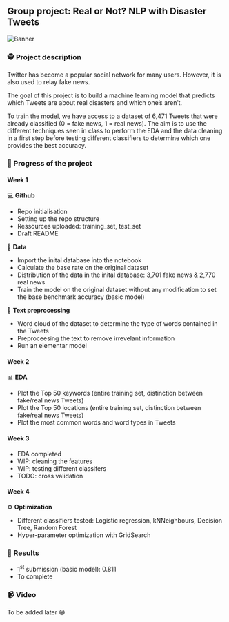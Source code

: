 ## Group project: Real or Not? NLP with Disaster Tweets

![Banner](https://raw.githubusercontent.com/mbayle98/DMML2020-Alpina/main/Documents/Banner_project_alpina.png)


### 🕵️ Project description

Twitter has become a popular social network for many users. However, it is also used to relay fake news.  

The goal of this project is to build a machine learning model that predicts which Tweets are about real disasters and which one’s aren’t.  

To train the model, we have access to a dataset of 6,471 Tweets that were already classified (0 = fake news, 1 = real news). The aim is to use the different techniques seen in class to perform the EDA and the data cleaning in a first step before testing different classifiers to determine which one provides the best accuracy.  

### 🚀 Progress of the project

#### Week 1

💻 **Github**

- Repo initialisation
- Setting up the repo structure
- Ressources uploaded: training_set, test_set
- Draft README

💾 **Data**

- Import the inital database into the notebook
- Calculate the base rate on the original dataset
- Distribution of the data in the inital database: 3,701 fake news & 2,770 real news
- Train the model on the original dataset without any modification to set the base benchmark accuracy (basic model)

🧹 **Text preprocessing**

- Word cloud of the dataset to determine the type of words contained in the Tweets
- Preproceesing the text to remove irrevelant information 
- Run an elementar model

#### Week 2

📊 **EDA**

- Plot the Top 50 keywords (entire training set, distinction between fake/real news Tweets)
- Plot the Top 50 locations (entire training set, distinction between fake/real news Tweets)
- Plot the most common words and word types in Tweets

#### Week 3

- EDA completed
- WIP: cleaning the features
- WIP: testing different classifers
- TODO: cross validation

#### Week 4

⚙️ **Optimization**

- Different classifiers tested: Logistic regression, kNNeighbours, Decision Tree, Random Forest
- Hyper-parameter optimization with GridSearch

### 🥇 Results

- 1<sup>st</sup> submission (basic model): 0.811
- To complete

### 📹 Video

To be added later 😁

